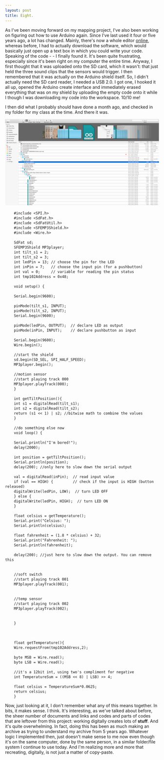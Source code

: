 ```yaml
---
layout: post
title: Eight.
---
```


As I've been moving forward on my mapping project, I've also been working on figuring out how to use Arduino again. Since I've last used it four or five years ago, a lot has changed. Mainly, there's now a whole editor [online](https://create.arduino.cc/editor), whereas before, I had to actually download the software, which would basically just open up a text box in which you could write your code. Speaking of the code - - I finally found it. It's been quite frustrating, especially since it's been right on my computer the entire time. Anyway, I first thought that it was uploaded onto the SD card, which it wasn't: that just held the three sound clips that the sensors would trigger. I then remembered that it was actually on the Arduino shield itself. So, I didn't actually need the SD card reader, I needed a USB 2.0. I got one, I hooked it all up, opened the Arduino create interface and immediately erased everything that was on my shield by uploading the empty code onto it while I though I was downloading my code into the workspace. 10/10 me!

I then did what I probably should have done a month ago, and checked in my folder for my class at the time. And there it was.

![File](/images/Screen%20Shot%202018-03-07%20at%209.37.13%20PM.png)

        #include <SPI.h>
        #include <SdFat.h>
        #include <SdFatUtil.h> 
        #include <SFEMP3Shield.h>
        #include <Wire.h>

        SdFat sd;
        SFEMP3Shield MP3player;
        int tilt_s1 = 2;
        int tilt_s2 = 3;
        int ledPin = 13; // choose the pin for the LED
        int inPin = 7;   // choose the input pin (for a pushbutton)
        int val = 0;     // variable for reading the pin status
        int tmp102Address = 0x48;

        void setup() {

        Serial.begin(9600);
  
        pinMode(tilt_s1, INPUT);
        pinMode(tilt_s2, INPUT);
        Serial.begin(9600);
 
        pinMode(ledPin, OUTPUT);  // declare LED as output
        pinMode(inPin, INPUT);    // declare pushbutton as input
  
        Serial.begin(9600);
        Wire.begin();

        //start the shield
        sd.begin(SD_SEL, SPI_HALF_SPEED);
        MP3player.begin();

        //motion sensor
        //start playing track 000
        MP3player.playTrack(000);
        }

        int getTiltPosition(){
        int s1 = digitalRead(tilt_s1);
        int s2 = digitalRead(tilt_s2);
        return (s1 << 1) | s2; //bitwise math to combine the values
        }
  
        //do something else now
        void loop() {

        Serial.println("I'm bored!");
        delay(2000);
  
        int position = getTiltPosition();
        Serial.println(position);
        delay(200); //only here to slow down the serial output
  
        val = digitalRead(inPin);  // read input value
        if (val == HIGH) {         // check if the input is HIGH (button released)
        digitalWrite(ledPin, LOW);  // turn LED OFF
        } else {
        digitalWrite(ledPin, HIGH);  // turn LED ON
        }
 
        float celsius = getTemperature();
        Serial.print("Celsius: ");
        Serial.println(celsius);

        float fahrenheit = (1.8 * celsius) + 32;  
        Serial.print("Fahrenheit: ");
        Serial.println(fahrenheit);

        delay(200); //just here to slow down the output. You can remove this
  

        //soft switch
        //start playing track 001
        MP3player.playTrack(001);

 
        //temp sensor
        //start playing track 002
        MP3player.playTrack(002);
 

        }

  

        float getTemperature(){
        Wire.requestFrom(tmp102Address,2); 

        byte MSB = Wire.read();
        byte LSB = Wire.read();

        //it's a 12bit int, using two's compliment for negative
        int TemperatureSum = ((MSB << 8) | LSB) >> 4; 

        float celsius = TemperatureSum*0.0625;
        return celsius;
        }

Now, just looking at it, I don't remember what any of this means together. In bits, it makes sense. I think. It's interesting, as we've talked about before, the sheer number of documents and links and codes and parts of codes that are leftover from this project: working digitally creates lots of **stuff**. And it's quite overwhelming. In fact, doing this has been as much making an archive as trying to understand my archive from 5 years ago. Whatever logic I implemented then, just doesn't make sense to me now even though it's on the same computer, done by the same person, in a similar folder/file system I continue to use today. And I'm realizing more and more that recreating, digitally, is not just a matter of copy-paste.
